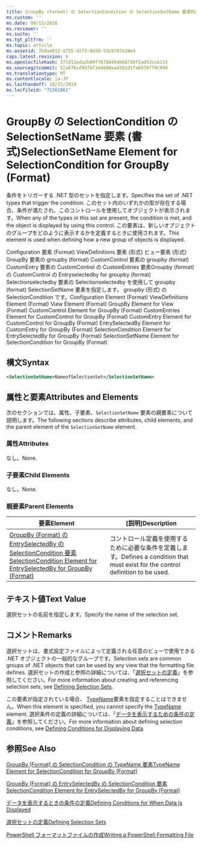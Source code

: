 ```yaml
---
title: GroupBy (Format) の SelectionCondition の SelectionSetName 要素Microsoft Docs
ms.custom: ''
ms.date: 09/13/2016
ms.reviewer: ''
ms.suite: ''
ms.tgt_pltfrm: ''
ms.topic: article
ms.assetid: 7b9a4912-d755-42f3-8058-53c0797e28e4
caps.latest.revision: 6
ms.openlocfilehash: 371913eda2b09ff6788494b68738f2ad53ccb115
ms.sourcegitcommit: 52a67bcd9d7bf3e8600ea4302d1fa8970ff9c998
ms.translationtype: MT
ms.contentlocale: ja-JP
ms.lasthandoff: 10/15/2019
ms.locfileid: "72361861"
---
```

# <a name="selectionsetname-element-for-selectioncondition-for-groupby-format"></a><span data-ttu-id="2f2cf-102">GroupBy の SelectionCondition の SelectionSetName 要素 (書式)</span><span class="sxs-lookup"><span data-stu-id="2f2cf-102">SelectionSetName Element for SelectionCondition for GroupBy (Format)</span></span>

<span data-ttu-id="2f2cf-103">条件をトリガーする .NET 型のセットを指定します。</span><span class="sxs-lookup"><span data-stu-id="2f2cf-103">Specifies the set of .NET types that trigger the condition.</span></span> <span data-ttu-id="2f2cf-104">このセット内のいずれかの型が存在する場合、条件が満たされ、このコントロールを使用してオブジェクトが表示されます。</span><span class="sxs-lookup"><span data-stu-id="2f2cf-104">When any of the types in this set are present, the condition is met, and the object is displayed by using this control.</span></span> <span data-ttu-id="2f2cf-105">この要素は、新しいオブジェクトのグループをどのように表示するかを定義するときに使用されます。</span><span class="sxs-lookup"><span data-stu-id="2f2cf-105">This element is used when defining how a new group of objects is displayed.</span></span>

<span data-ttu-id="2f2cf-106">Configuration 要素 (Format) ViewDefinitions 要素 (形式) ビュー要素 (形式) GroupBy 要素の groupby (format) CustomControl 要素の groupby (format) CustomEntry 要素の CustomControl の CustomEntries 要素Groupby (format) の CustomControl の Entryselectedby for groupby (format) Selectionselectedby 要素の Selectionselectedby を使用して groupby (format) SelectionSetName 要素を指定します。 groupby (形式) の SelectionCondition です。</span><span class="sxs-lookup"><span data-stu-id="2f2cf-106">Configuration Element (Format) ViewDefinitions Element (Format) View Element (Format) GroupBy Element for View (Format) CustomControl Element for GroupBy (Format) CustomEntries Element for CustomControl for GroupBy (Format) CustomEntry Element for CustomControl for GroupBy (Format) EntrySelectedBy Element for CustomEntry for GroupBy (Format) SelectionCondition Element for EntrySelectedBy for GroupBy (Format) SelectionSetName Element for SelectionCondition for GroupBy (Format)</span></span>

## <a name="syntax"></a><span data-ttu-id="2f2cf-107">構文</span><span class="sxs-lookup"><span data-stu-id="2f2cf-107">Syntax</span></span>

```xml
<SelectionSetName>NameofSelectionSet</SelectionSetName>
```

## <a name="attributes-and-elements"></a><span data-ttu-id="2f2cf-108">属性と要素</span><span class="sxs-lookup"><span data-stu-id="2f2cf-108">Attributes and Elements</span></span>

<span data-ttu-id="2f2cf-109">次のセクションでは、属性、子要素、`SelectionSetName` 要素の親要素について説明します。</span><span class="sxs-lookup"><span data-stu-id="2f2cf-109">The following sections describe attributes, child elements, and the parent element of the `SelectionSetName` element.</span></span>

### <a name="attributes"></a><span data-ttu-id="2f2cf-110">属性</span><span class="sxs-lookup"><span data-stu-id="2f2cf-110">Attributes</span></span>

<span data-ttu-id="2f2cf-111">なし。</span><span class="sxs-lookup"><span data-stu-id="2f2cf-111">None.</span></span>

### <a name="child-elements"></a><span data-ttu-id="2f2cf-112">子要素</span><span class="sxs-lookup"><span data-stu-id="2f2cf-112">Child Elements</span></span>

<span data-ttu-id="2f2cf-113">なし。</span><span class="sxs-lookup"><span data-stu-id="2f2cf-113">None.</span></span>

### <a name="parent-elements"></a><span data-ttu-id="2f2cf-114">親要素</span><span class="sxs-lookup"><span data-stu-id="2f2cf-114">Parent Elements</span></span>

|<span data-ttu-id="2f2cf-115">要素</span><span class="sxs-lookup"><span data-stu-id="2f2cf-115">Element</span></span>|<span data-ttu-id="2f2cf-116">[説明]</span><span class="sxs-lookup"><span data-stu-id="2f2cf-116">Description</span></span>|
|-------------|-----------------|
|[<span data-ttu-id="2f2cf-117">GroupBy (Format) の EntrySelectedBy の SelectionCondition 要素</span><span class="sxs-lookup"><span data-stu-id="2f2cf-117">SelectionCondition Element for EntrySelectedBy for GroupBy (Format)</span></span>](./selectioncondition-element-for-entryselectedby-for-groupby-format.md)|<span data-ttu-id="2f2cf-118">コントロール定義を使用するために必要な条件を定義します。</span><span class="sxs-lookup"><span data-stu-id="2f2cf-118">Defines a condition that must exist for the control definition to be used.</span></span>|

## <a name="text-value"></a><span data-ttu-id="2f2cf-119">テキスト値</span><span class="sxs-lookup"><span data-stu-id="2f2cf-119">Text Value</span></span>

<span data-ttu-id="2f2cf-120">選択セットの名前を指定します。</span><span class="sxs-lookup"><span data-stu-id="2f2cf-120">Specify the name of the selection set.</span></span>

## <a name="remarks"></a><span data-ttu-id="2f2cf-121">コメント</span><span class="sxs-lookup"><span data-stu-id="2f2cf-121">Remarks</span></span>

<span data-ttu-id="2f2cf-122">選択セットは、書式設定ファイルによって定義される任意のビューで使用できる .NET オブジェクトの一般的なグループです。</span><span class="sxs-lookup"><span data-stu-id="2f2cf-122">Selection sets are common groups of .NET objects that can be used by any view that the formatting file defines.</span></span> <span data-ttu-id="2f2cf-123">選択セットの作成と参照の詳細については、「[選択セットの定義](./defining-selection-sets.md)」を参照してください。</span><span class="sxs-lookup"><span data-stu-id="2f2cf-123">For more information about creating and referencing selection sets, see [Defining Selection Sets](./defining-selection-sets.md).</span></span>

<span data-ttu-id="2f2cf-124">この要素が指定されている場合、 [TypeName](./typename-element-for-selectioncondition-for-groupby-format.md)要素を指定することはできません。</span><span class="sxs-lookup"><span data-stu-id="2f2cf-124">When this element is specified, you cannot specify the [TypeName](./typename-element-for-selectioncondition-for-groupby-format.md) element.</span></span> <span data-ttu-id="2f2cf-125">選択条件の定義の詳細については、「[データを表示するための条件の定義](./defining-conditions-for-displaying-data.md)」を参照してください。</span><span class="sxs-lookup"><span data-stu-id="2f2cf-125">For more information about defining selection conditions, see [Defining Conditions for Displaying Data](./defining-conditions-for-displaying-data.md).</span></span>

## <a name="see-also"></a><span data-ttu-id="2f2cf-126">参照</span><span class="sxs-lookup"><span data-stu-id="2f2cf-126">See Also</span></span>

[<span data-ttu-id="2f2cf-127">GroupBy (Format) の SelectionCondition の TypeName 要素</span><span class="sxs-lookup"><span data-stu-id="2f2cf-127">TypeName Element for SelectionCondition for GroupBy (Format)</span></span>](./typename-element-for-selectioncondition-for-groupby-format.md)

[<span data-ttu-id="2f2cf-128">GroupBy (Format) の EntrySelectedBy の SelectionCondition 要素</span><span class="sxs-lookup"><span data-stu-id="2f2cf-128">SelectionCondition Element for EntrySelectedBy for GroupBy (Format)</span></span>](./selectioncondition-element-for-entryselectedby-for-groupby-format.md)

[<span data-ttu-id="2f2cf-129">データを表示するときの条件の定義</span><span class="sxs-lookup"><span data-stu-id="2f2cf-129">Defining Conditions for When Data Is Displayed</span></span>](./defining-conditions-for-displaying-data.md)

[<span data-ttu-id="2f2cf-130">選択セットの定義</span><span class="sxs-lookup"><span data-stu-id="2f2cf-130">Defining Selection Sets</span></span>](./defining-selection-sets.md)

[<span data-ttu-id="2f2cf-131">PowerShell フォーマットファイルの作成</span><span class="sxs-lookup"><span data-stu-id="2f2cf-131">Writing a PowerShell Formatting File</span></span>](./writing-a-powershell-formatting-file.md)
